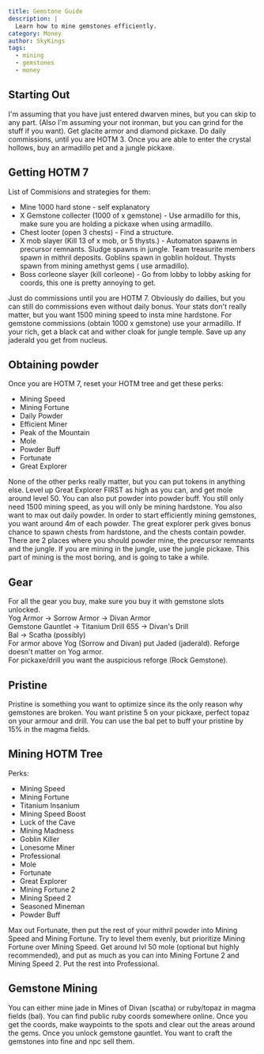 ```yaml {metadata}
title: Gemstone Guide
description: |
  Learn how to mine gemstones efficiently.
category: Money
author: SkyKings
tags:
  - mining
  - gemstones
  - money
```

## Starting Out  

I'm assuming that you have just entered dwarven mines, but you can skip to any part. (Also I'm assuming your not
ironman, but you can grind for the stuff if you want). Get glacite armor and diamond pickaxe. Do daily commissions,
until you are HOTM 3. Once you are able to enter the crystal hollows, buy an armadillo pet and a jungle pickaxe.

## Getting HOTM 7

List of Commisions and strategies for them:  
- Mine 1000 hard stone - self explanatory  
- X Gemstone collecter (1000 of x gemstone) - Use armadillo for this, make sure you are holding a pickaxe when using
armadillo.  
- Chest looter (open 3 chests) - Find a structure.  
- X mob slayer (Kill 13 of x mob, or 5 thysts.) - Automaton spawns in precursor remnants. Sludge spawns in jungle. Team
  treasurite members spawn in mithril deposits. Goblins spawn in goblin holdout. Thysts spawn from mining amethyst gems (
  use armadillo).  
- Boss corleone slayer (kill corleone) - Go from lobby to lobby asking for coords, this one is pretty annoying to get.  

Just do commissions until you are HOTM 7. Obviously do dailies, but you can still do commissions even without daily
bonus. Your stats don't really matter, but you want 1500 mining speed to insta mine hardstone. For gemstone
commissions (obtain 1000 x gemstone) use your armadillo. If your rich, get a black cat and wither cloak for jungle
temple. Save up any jaderald you get from nucleus.

## Obtaining powder

Once you are HOTM 7, reset your HOTM tree and get these perks:  
- Mining Speed  
- Mining Fortune  
- Daily Powder  
- Efficient Miner  
- Peak of the Mountain  
- Mole  
- Powder Buff  
- Fortunate  
- Great Explorer

None of the other perks really matter, but you can put tokens in anything else. Level up Great Explorer FIRST as high as
you can, and get mole around level 50. You can also put powder into powder buff. You still only need 1500 mining speed,
as you will only be mining hardstone. You also want to max out daily powder. In order to start efficiently mining
gemstones, you want around 4m of each powder. The great explorer perk gives bonus chance to spawn chests from hardstone,
and the chests contain powder. There are 2 places where you should powder mine, the precursor remnants and the jungle.
If you are mining in the jungle, use the jungle pickaxe. This part of mining is the most boring, and is going to take a
while.

## Gear  
For all the gear you buy, make sure you buy it with gemstone slots unlocked.  
Yog Armor -> Sorrow Armor -> Divan Armor  
Gemstone Gauntlet -> Titanium Drill 655 -> Divan's Drill  
Bal -> Scatha (possibly)  
For armor above Yog (Sorrow and Divan) put Jaded (jaderald). Reforge doesn't matter on Yog armor.  
For pickaxe/drill you want the auspicious reforge (Rock Gemstone).

## Pristine

Pristine is something you want to optimize since its the only reason why gemstones are broken. You want pristine 5 on
your pickaxe, perfect topaz on your armour and drill. You can use the bal pet to buff your pristine by 15% in the magma
fields.

## Mining HOTM Tree

Perks:  
- Mining Speed  
- Mining Fortune  
- Titanium Insanium  
- Mining Speed Boost  
- Luck of the Cave  
- Mining Madness  
- Goblin Killer  
- Lonesome Miner  
- Professional  
- Mole  
- Fortunate  
- Great Explorer  
- Mining Fortune 2  
- Mining Speed 2  
- Seasoned Mineman  
- Powder Buff  

Max out Fortunate, then put the rest of your mithril powder into Mining Speed and Mining Fortune. Try to level them
evenly, but prioritize Mining Fortune over Mining Speed. Get around lvl 50 mole (optional but highly recommended), and
put as much as you can into Mining Fortune 2 and Mining Speed 2. Put the rest into Professional.

## Gemstone Mining

You can either mine jade in Mines of Divan (scatha) or ruby/topaz in magma fields (bal). You can find public ruby coords
somewhere online. Once you get the coords, make waypoints to the spots and clear out the areas around the gems. Once you
unlock gemstone gauntlet. You want to craft the gemstones into fine and npc sell them.
